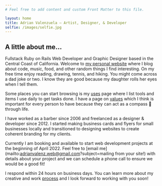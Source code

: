 ```yaml
---
# Feel free to add content and custom Front Matter to this file.

layout: home
title: Adrian Valenzuela — Artist, Designer, & Developer
selfie: /images/selfie.jpg
---
```


## A little about me...

Fullstack Ruby on Rails Web Developer and Graphic Designer based in the Central Coast of California. Welcome to [my personal website](/site) where I blog about code, music, food, and other random things I find interesting. On my free time enjoy reading, drawing, tennis, and hiking. You might come across a dad joke or two. I know they are good because my daughter rolls her eyes when I tell them.

Some places you can start browsing is my [uses](/uses) page where I list tools and items I use daily to get tasks done. I have a page on [values](/values) which I think is important for every person to have because they can act as a compass 🧭 through life.

I have worked as a barber since 2006 and freelanced as a designer & developer since 2012. I started making business cards and flyers for small businesses locally and transitioned to designing websites to create coherent branding for my clients.

Currently I am booking and available to start web development projects at the beginning of April 2022. Feel free to [email me](mailto:adrianvalenz.web@gmail.com?subject=mailing from your site!) with details about your project and we can schedule a phone call to ensure we would be a good fit!

I respond within 24 hours on business days. You can learn more about my creative and work [process](/process) and I look forward to working with you soon!
